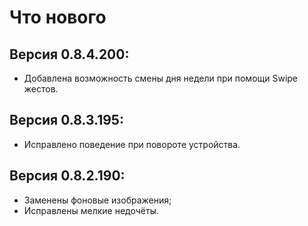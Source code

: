 # Что нового
## Версия 0.8.4.200:
* Добавлена возможность смены дня недели при помощи Swipe жестов.

## Версия 0.8.3.195:
* Исправлено поведение при повороте устройства.

## Версия 0.8.2.190:
* Заменены фоновые изображения;
* Исправлены мелкие недочёты.
